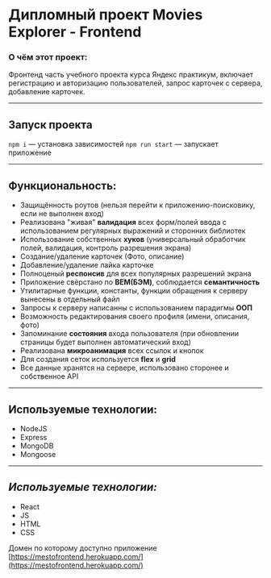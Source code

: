 # **Дипломный проект Movies Explorer - Frontend**

### О чём этот проект:

Фронтенд часть учебного проекта курса Яндекс практикум, включает регистрацию и авторизацию пользователей, запрос карточек с сервера, добавление карточек.
___
## Запуск проекта

`npm i` — установка зависимостей
`npm run start` — запускает приложение
___
## Функциональность:

* Защищённость роутов (нельзя перейти к приложению-поисковику, если не выполнен вход)
* Реализована "живая" **валидация** всех форм/полей ввода с использованием регулярных выражений и сторонних библиотек
* Использование собственных **хуков** (универсальный обработчик полей, валидация, контроль разрешения экрана)
* Создание/удаление карточек (Фото, описание)
* Добавление/удаление лайка карточке
* Полноценый **респонсив** для всех популярных разрешений экрана
* Приложение свёрстано по **BEM(БЭМ)**, соблюдается **семантичность**
* Утилитарные функции, константы, функции обращения к серверу вынесены в отдельный файл
* Запросы к серверу написанны с использованием парадигмы **ООП**
* Возможность редактирования своего профиля (имени, описания, фото)
* Запоминание **состояния** входа пользователя (при обновлении страницы будет выполнен автоматический вход)
* Реализована **микроанимация** всех ссылок и кнопок
* Для создания сеток используется **flex** и **grid**
* Все данные хранятся на сервере, использовано сторонее и собственное API
___
## Используемые технологии:

* NodeJS
* Express
* MongoDB
* Mongoose
___
## *Используемые технологии:*

* React
* JS
* HTML
* CSS

Домен по которому доступно приложение [https://mestofrontend.herokuapp.com/](https://mestofrontend.herokuapp.com/)
